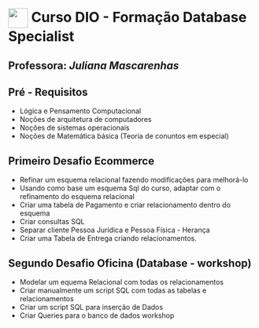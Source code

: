 <h1>
    <a href="https://www.dio.me/">
     <img align="center" width="40px" src="https://hermes.digitalinnovation.one/assets/diome/logo-minimized.png"></a>
    <span> Curso DIO - Formação Database Specialist</span>
</h1>  


## Professora: *Juliana Mascarenhas*
## Pré - Requisitos
* Lógica e Pensamento Computacional
* Noções de arquitetura de computadores
* Noções de sistemas operacionais
* Noções de Matemática básica (Teoria de conuntos em especial)

## Primeiro Desafio Ecommerce
* Refinar um esquema relacional fazendo modificações para melhorá-lo
* Usando como base um esquema Sql do curso, adaptar com o refinamento do esquema relacional
* Criar uma tabela de Pagamento e criar relacionamento dentro do esquema
* Criar consultas SQL
* Separar cliente Pessoa Jurídica e Pessoa Física - Herança
* Criar uma Tabela de Entrega criando relacionamentos.

## Segundo Desafio Oficina (Database - workshop)
* Modelar um equema Relacional com todas os relacionamentos
* Criar manualmente um script SQL com todas as tabelas e relacionamentos
* Criar um script SQL para inserção de Dados
* Criar Queries para o banco de dados workshop
